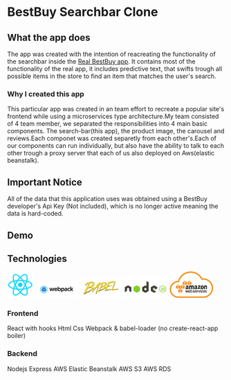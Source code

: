 # BestBuy Searchbar Clone
<!-- <h1>Access the Demo</h1> -->

<!-- Click here to acess the demo ==> https://richigro.github.io/Fake-User-Generator/ -->

<h2>What the app does</h2>

The app was created with the intention of reacreating the functionality of the searchbar inside the <a href="https://www.bestbuy.com/">Real BestBuy app</a>. It contains most of the functionality of the real app, it includes predictive text, that swifts trough all possible items in the store to find an item that matches the user's search.

<h3>Why I created this app</h3>

This particular app was created in an team effort to recreate a popular site's frontend while using a microservices type architecture.My team consisted of 4 team member, we separated the responsibilities into 4 main basic components. The search-bar(this app), the product image, the carousel and reviews.Each componet was created separetly from each other's.Each of our components can run individually, but also have the ability to talk to each other trough a proxy server that each of us also deployed on Aws(elastic beanstalk).

<h2>Important Notice</h2>

All of the data that this application uses was obtained using a BestBuy developer's Api Key (Not included), which is no longer active meaning the data is hard-coded.

<!--- <h2> How to Use </h2>

Using this searchbar is the easiest thing you'll ever do. Which is why you can see all of its functionality in 5 easy steps. -->

<h2>Demo</h2>

<h2>Technologies</h2>
  <img src="demo/React.webp" width="60" height="auto" style="display: inline-block; margin: 0 auto;">
  <img src="demo/webpack.png" width="100" height="auto" style="display: inline-block; margin: 0 auto;">
  <img src="demo/babel.png" width="100" height="auto" style="display: inline-block; margin: 0 auto;">
  <img src="demo/nodejs.png" width="100" height="auto" style="display: inline-block; margin: 0 auto;">
  <img src="demo/aws.png" width="100" height="auto" style="display: inline-block; margin: 0 auto;">
  
  <h3>Frontend</h3>
    React with hooks
    Html
    Css
    Webpack & babel-loader (no create-react-app boiler)
  <h3>Backend</h3>
  Nodejs
  Express
  AWS Elastic Beanstalk
  AWS S3
  AWS RDS

